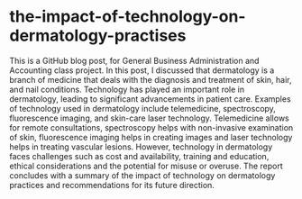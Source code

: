 # the-impact-of-technology-on-dermatology-practises
This is a GitHub blog post, for General Business Administration and Accounting class project. In this post, I discussed that
dermatology is a branch of medicine that deals with the diagnosis and treatment of skin, hair, and nail conditions. 
Technology has played an important role in dermatology, leading to significant advancements in patient care. 
Examples of technology used in dermatology include telemedicine, spectroscopy, fluorescence imaging, and skin-care laser technology. 
Telemedicine allows for remote consultations, spectroscopy helps with non-invasive examination of skin, fluorescence imaging helps in creating images and laser technology helps in treating vascular lesions. 
However, technology in dermatology faces challenges such as cost and availability, training and education, ethical considerations and the potential for misuse or overuse. 
The report concludes with a summary of the impact of technology on dermatology practices and recommendations for its future direction.
